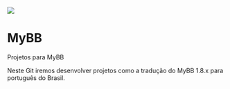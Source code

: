 ![](https://mediacru.sh/2jDDrUQZOUms.png)

MyBB
====

Projetos para MyBB

Neste Git iremos desenvolver projetos como a tradução do MyBB 1.8.x para português do Brasil.
